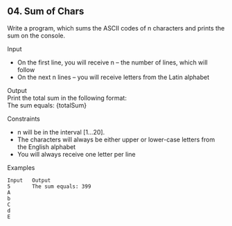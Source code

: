 ## 04. Sum of Chars

Write a program, which sums the ASCII codes of n characters and prints the sum on the console.

Input
- On the first line, you will receive n – the number of lines, which will follow
- On the next n lines – you will receive letters from the Latin alphabet

Output<br>
Print the total sum in the following format:<br>
The sum equals: {totalSum}

Constraints
- n will be in the interval [1…20].
- The characters will always be either upper or lower-case letters from the English alphabet
- You will always receive one letter per line

Examples

```
Input	Output		
5       The sum equals: 399
A
b
C
d
E			
````
